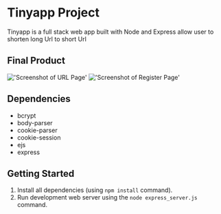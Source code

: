 # Tinyapp Project

Tinyapp is a full stack web app built with Node and Express
allow user to shorten long Url to short Url

## Final Product
!['Screenshot of URL Page'](https://github.com/thomas543/tinyapp/blob/master/Screen%20Shot%202018-02-23%20at%2011.43.29%20AM.png)
!['Screenshot of Register Page'](https://github.com/thomas543/tinyapp/blob/master/Screen%20Shot%202018-02-23%20at%2011.46.24%20AM.png)
## Dependencies

- bcrypt
- body-parser
- cookie-parser
- cookie-session
- ejs
- express

## Getting Started
1. Install all dependencies (using `npm install` command).
2. Run development web server using the `node express_server.js` command.
